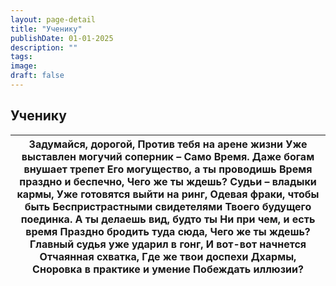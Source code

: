 ```yaml
---
layout: page-detail
title: "Ученику"
publishDate: 01-01-2025
description: ""
tags:
image:
draft: false
---
```


## Ученику
| Задумайся, дорогой,  Против тебя на арене жизни  Уже выставлен могучий соперник –  Само Время.  Даже богам внушает трепет  Его могущество, а ты проводишь  Время праздно и беспечно,  Чего же ты ждешь?  Судьи – владыки кармы,  Уже готовятся выйти на ринг,  Одевая фраки, чтобы быть  Беспристрастными свидетелями  Твоего будущего поединка.  А ты делаешь вид, будто ты  Ни при чем, и есть время  Праздно бродить туда сюда,  Чего же ты ждешь?  Главный судья уже ударил в гонг,  И вот-вот начнется  Отчаянная схватка,  Где же твои доспехи Дхармы,  Сноровка в практике и умение  Побеждать иллюзии? |
| -------------------------------------------------------------------------------------------------------------------------------------------------------------------------------------------------------------------------------------------------------------------------------------------------------------------------------------------------------------------------------------------------------------------------------------------------------------------------------------------------------------------------------------------------------------------------------------------------------------- |
  
  
